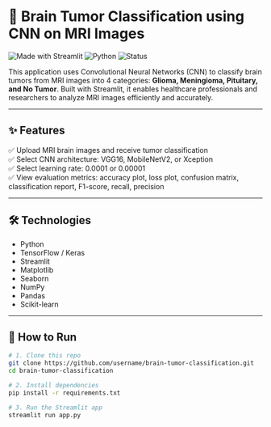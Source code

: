# 🧠 Brain Tumor Classification using CNN on MRI Images

![Made with Streamlit](https://img.shields.io/badge/Made%20with-Streamlit-red)
![Python](https://img.shields.io/badge/Python-3.12-blue)
![Status](https://img.shields.io/badge/Status-Completed-brightgreen)

This application uses Convolutional Neural Networks (CNN) to classify brain tumors from MRI images into 4 categories: **Glioma, Meningioma, Pituitary, and No Tumor**. Built with Streamlit, it enables healthcare professionals and researchers to analyze MRI images efficiently and accurately.

---

## ✨ Features

✅ Upload MRI brain images and receive tumor classification  
✅ Select CNN architecture: VGG16, MobileNetV2, or Xception  
✅ Select learning rate: 0.0001 or 0.00001  
✅ View evaluation metrics: accuracy plot, loss plot, confusion matrix, classification report, F1-score, recall, precision

---

## 🛠 Technologies

- Python  
- TensorFlow / Keras  
- Streamlit  
- Matplotlib  
- Seaborn  
- NumPy  
- Pandas  
- Scikit-learn

---

## 🚀 How to Run

```bash
# 1. Clone this repo
git clone https://github.com/username/brain-tumor-classification.git
cd brain-tumor-classification

# 2. Install dependencies
pip install -r requirements.txt

# 3. Run the Streamlit app
streamlit run app.py
